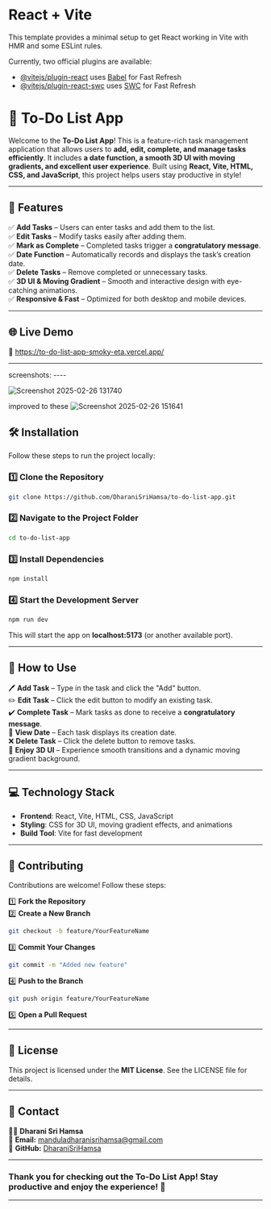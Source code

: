 # React + Vite

This template provides a minimal setup to get React working in Vite with HMR and some ESLint rules.

Currently, two official plugins are available:

- [@vitejs/plugin-react](https://github.com/vitejs/vite-plugin-react/blob/main/packages/plugin-react/README.md) uses [Babel](https://babeljs.io/) for Fast Refresh
- [@vitejs/plugin-react-swc](https://github.com/vitejs/vite-plugin-react-swc) uses [SWC](https://swc.rs/) for Fast Refresh



# **📝 To-Do List App**  

Welcome to the **To-Do List App**! This is a feature-rich task management application that allows users to **add, edit, complete, and manage tasks efficiently**. It includes **a date function, a smooth 3D UI with moving gradients, and excellent user experience**. Built using **React, Vite, HTML, CSS, and JavaScript**, this project helps users stay productive in style!  

---

## **🚀 Features**  

✅ **Add Tasks** – Users can enter tasks and add them to the list.  
✅ **Edit Tasks** – Modify tasks easily after adding them.  
✅ **Mark as Complete** – Completed tasks trigger a **congratulatory message**.  
✅ **Date Function** – Automatically records and displays the task’s creation date.  
✅ **Delete Tasks** – Remove completed or unnecessary tasks.  
✅ **3D UI & Moving Gradient** – Smooth and interactive design with eye-catching animations.  
✅ **Responsive & Fast** – Optimized for both desktop and mobile devices.  

---

## **🌐 Live Demo**  

🔗 https://to-do-list-app-smoky-eta.vercel.app/

---
screenshots: ----

![Screenshot 2025-02-26 131740](https://github.com/user-attachments/assets/b19fac20-8be8-436d-a054-c9f066afb1f0)

improved to these
![Screenshot 2025-02-26 151641](https://github.com/user-attachments/assets/2614e624-053d-4d19-a700-e86f31e1fb60)



## **🛠️ Installation**  

Follow these steps to run the project locally:  

### **1️⃣ Clone the Repository**  
```bash
git clone https://github.com/DharaniSriHamsa/to-do-list-app.git
```

### **2️⃣ Navigate to the Project Folder**  
```bash
cd to-do-list-app
```

### **3️⃣ Install Dependencies**  
```bash
npm install
```

### **4️⃣ Start the Development Server**  
```bash
npm run dev
```
This will start the app on **localhost:5173** (or another available port).  

---

## **🎯 How to Use**  

🖊️ **Add Task** – Type in the task and click the "Add" button.  
✏️ **Edit Task** – Click the edit button to modify an existing task.  
✔️ **Complete Task** – Mark tasks as done to receive a **congratulatory message**.  
📅 **View Date** – Each task displays its creation date.  
❌ **Delete Task** – Click the delete button to remove tasks.  
🎨 **Enjoy 3D UI** – Experience smooth transitions and a dynamic moving gradient background.  

---

## **💻 Technology Stack**  

- **Frontend**: React, Vite, HTML, CSS, JavaScript  
- **Styling**: CSS for 3D UI, moving gradient effects, and animations  
- **Build Tool**: Vite for fast development  

---

## **🤝 Contributing**  

Contributions are welcome! Follow these steps:  

1️⃣ **Fork the Repository**  
2️⃣ **Create a New Branch**  
```bash
git checkout -b feature/YourFeatureName
```
3️⃣ **Commit Your Changes**  
```bash
git commit -m "Added new feature"
```
4️⃣ **Push to the Branch**  
```bash
git push origin feature/YourFeatureName
```
5️⃣ **Open a Pull Request**  

---


## **📜 License**  

This project is licensed under the **MIT License**. See the LICENSE file for details.  

---

## **📩 Contact**  

👩‍💻 **Dharani Sri Hamsa**  
📧 **Email:** manduladharanisrihamsa@gmail.com  
🔗 **GitHub:** [DharaniSriHamsa](https://github.com/DharaniSriHamsa)  

---



### **Thank you for checking out the To-Do List App! Stay productive and enjoy the experience! 🚀**  

---
